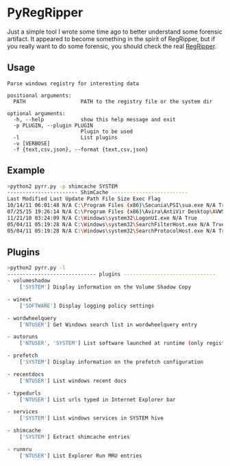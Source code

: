 # PyRegRipper

Just a simple tool I wrote some time ago to better understand some forensic artifact. It appeared to become something in the spirit of RegRipper, but if you really want to do some forensic, you should check the real [RegRipper](https://github.com/keydet89/RegRipper2.8).

## Usage

```
Parse windows registry for interesting data

positional arguments:
  PATH                  PATH to the registry file or the system dir

optional arguments:
  -h, --help            show this help message and exit
  -p PLUGIN, --plugin PLUGIN
                        Plugin to be used
  -l                    List plugins
  -v [VERBOSE]
  -f {text,csv,json}, --format {text,csv,json}
```

## Example

```bash
>python2 pyrr.py -p shimcache SYSTEM
----------------------- ShimCache -------------------------
Last Modified Last Update Path File Size Exec Flag
10/14/11 06:01:48 N/A C:\Program Files (x86)\Secunia\PSI\sua.exe N/A True
07/25/15 19:26:14 N/A C:\Program Files (x86)\Avira\AntiVir Desktop\AVWSC.EXE N/A True
11/21/10 03:24:09 N/A C:\Windows\system32\LogonUI.exe N/A True
05/04/11 05:19:28 N/A C:\Windows\system32\SearchFilterHost.exe N/A True
05/04/11 05:19:28 N/A C:\Windows\system32\SearchProtocolHost.exe N/A True
```

## Plugins

```bash
>python2 pyrr.py -l
----------------------------- plugins ------------------------------
- volumeshadow
	['SYSTEM'] Display information on the Volume Shadow Copy

- winevt
	['SOFTWARE'] Display logging policy settings

- wordwheelquery
	['NTUSER'] Get Windows search list in wordwheelquery entry

- autoruns
	['NTUSER', 'SYSTEM'] List software launched at runtime (only registry entries of course)

- prefetch
	['SYSTEM'] Display information on the prefetch configuration

- recentdocs
	['NTUSER'] List windows recent docs

- typedurls
	['NTUSER'] List urls typed in Internet Explorer bar

- services
	['SYSTEM'] List windows services in SYSTEM hive

- shimcache
	['SYSTEM'] Extract shimcache entries

- runmru
	['NTUSER'] List Explorer Run MRU entries
```

